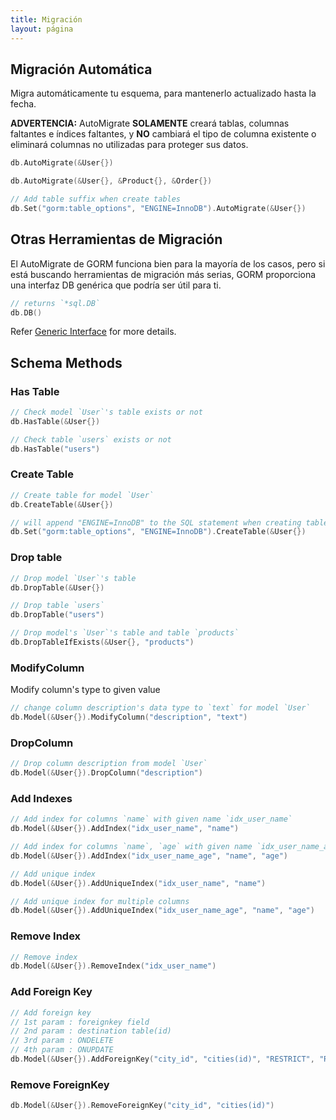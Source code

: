 ```yaml
---
title: Migración
layout: página
---
```


## Migración Automática

Migra automáticamente tu esquema, para mantenerlo actualizado hasta la fecha.

**ADVERTENCIA:** AutoMigrate **SOLAMENTE** creará tablas, columnas faltantes e índices faltantes, y **NO** cambiará el tipo de columna existente o eliminará columnas no utilizadas para proteger sus datos.

```go
db.AutoMigrate(&User{})

db.AutoMigrate(&User{}, &Product{}, &Order{})

// Add table suffix when create tables
db.Set("gorm:table_options", "ENGINE=InnoDB").AutoMigrate(&User{})
```

## Otras Herramientas de Migración

El AutoMigrate de GORM funciona bien para la mayoría de los casos, pero si está buscando herramientas de migración más serias, GORM proporciona una interfaz DB genérica que podría ser útil para ti.

```go
// returns `*sql.DB`
db.DB()
```

Refer [Generic Interface](generic_interface.html) for more details.

## Schema Methods

### Has Table

```go
// Check model `User`'s table exists or not
db.HasTable(&User{})

// Check table `users` exists or not
db.HasTable("users")
```

### Create Table

```go
// Create table for model `User`
db.CreateTable(&User{})

// will append "ENGINE=InnoDB" to the SQL statement when creating table `users`
db.Set("gorm:table_options", "ENGINE=InnoDB").CreateTable(&User{})
```

### Drop table

```go
// Drop model `User`'s table
db.DropTable(&User{})

// Drop table `users`
db.DropTable("users")

// Drop model's `User`'s table and table `products`
db.DropTableIfExists(&User{}, "products")
```

### ModifyColumn

Modify column's type to given value

```go
// change column description's data type to `text` for model `User`
db.Model(&User{}).ModifyColumn("description", "text")
```

### DropColumn

```go
// Drop column description from model `User`
db.Model(&User{}).DropColumn("description")
```

### Add Indexes

```go
// Add index for columns `name` with given name `idx_user_name`
db.Model(&User{}).AddIndex("idx_user_name", "name")

// Add index for columns `name`, `age` with given name `idx_user_name_age`
db.Model(&User{}).AddIndex("idx_user_name_age", "name", "age")

// Add unique index
db.Model(&User{}).AddUniqueIndex("idx_user_name", "name")

// Add unique index for multiple columns
db.Model(&User{}).AddUniqueIndex("idx_user_name_age", "name", "age")
```

### Remove Index

```go
// Remove index
db.Model(&User{}).RemoveIndex("idx_user_name")
```

### Add Foreign Key

```go
// Add foreign key
// 1st param : foreignkey field
// 2nd param : destination table(id)
// 3rd param : ONDELETE
// 4th param : ONUPDATE
db.Model(&User{}).AddForeignKey("city_id", "cities(id)", "RESTRICT", "RESTRICT")
```

### Remove ForeignKey

```go
db.Model(&User{}).RemoveForeignKey("city_id", "cities(id)")
```